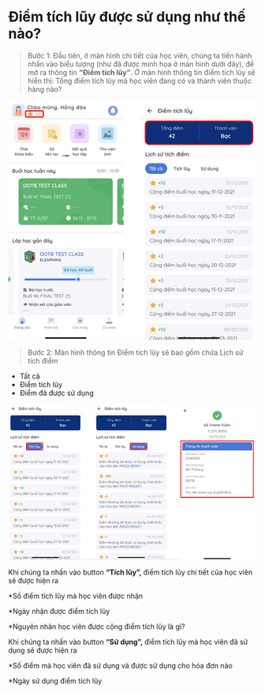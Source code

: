 # Điểm tích lũy được sử dụng như thế nào?

> Bước 1: Đầu tiên, ở màn hình chi tiết của học viên, chúng ta tiến hành nhấn vào biểu tượng  (như đã được minh họa ở màn hình dưới đây), để mở ra thông tin **“Điểm tích lũy”**. Ở màn hình thông tin điểm tích lũy sẽ hiển thị: Tổng điểm tích lũy mà học viên đang có và thành viên thuộc hàng nào?

![](<../../.gitbook/assets/image (124).png>)

> Bước 2: Màn hình thông tin Điểm tích lũy sẽ bao gồm chứa Lịch sử tích điểm

* Tất cả
* Điểm tích lũy
* Điểm đã được sử dụng

![](<../../.gitbook/assets/image (123).png>)

Khi chúng ta nhấn vào button **“Tích lũy”,** điểm tích lũy chi tiết của học viên sẽ được hiện ra

\*Số điểm tích lũy mà học viên được nhận

\*Ngày nhận được điểm tích lũy

\*Nguyên nhân học viên được cộng điểm tích lũy là gì?

Khi chúng ta nhấn vào button **“Sử dụng”,** điểm tích lũy mà học viên đã sử dụng sẽ được hiện ra

&#x20;\*Số điểm mà học viên đã sử dụng và được sử dụng cho hóa đơn nào

&#x20;\*Ngày sử dụng điểm tích lũy
